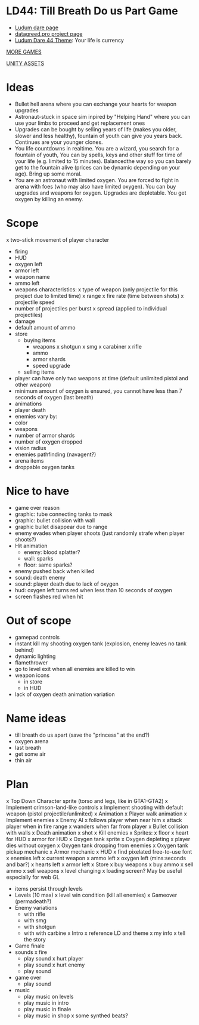 # LD44: Till Breath Do us Part Game
- [Ludum dare page](https://ldjam.com/events/ludum-dare/44/$143743)
- [datagreed.pro project page](http://datagreed.pro/projects/breathapart/index.html)
- [Ludum Dare 44 Theme](https://ldjam.com/events/ludum-dare/44): Your life is currency

[MORE GAMES](http://datagreed.pro/)

[UNITY ASSETS](https://assetstore.unity.com/publishers/42047)

# Ideas
- Bullet hell arena where you can exchange your hearts for weapon upgrades
- Astronaut-stuck in space sim inpired by "Helping Hand" where you can use your limbs to proceed and get replacement ones
- Upgrades can be bought by selling years of life (makes you older, slower and less healthy), fountain of youth can give you years back. Continues are your younger clones.
- You life countdowns in realtime. You are a wizard, you search for a fountain of youth, You can by spells, keys and other stuff for time of your life (e.g. limited to 15 minutes). Balancedthe way so you can barely get to the fountain alive (prices can be dynamic depending on your age). Bring up some moral.
- You are an astronaut with limited oxygen. You are forced to fight in arena with foes (who may also have limited oxygen). You can buy upgrades and weapons for oxygen. Upgrades are depletable. You get oxygen by killing an enemy.

# Scope
x two-stick movement of player character
- firing
- HUD
 - oxygen left
 - armor left
 - weapon name
 - ammo left
- weapons characteristics:
 x type of weapon (only projectile for this project due to limited time)
 x range
 x fire rate (time between shots)
 x projectile speed
 - number of projectiles per burst
 x spread (applied to individual projectiles)
 - damage
 - default amount of ammo
- store	
	- buying items
		- weapons
			x shotgun
			x smg
			x carabiner
			x rifle
		- ammo
		- armor shards
		- speed upgrade
	- selling items
- player can have only two weapons at time (default unlimited pistol and other weapon)
- minimum amount of oxygen is ensured, you cannot have less than 7 seconds of oxygen (last breath)
- animations
 - player death
- enemies vary by:
 - color
 - weapons
 - number of armor shards
 - number of oxygen dropped
 - vision radius
- enemies pathfinding (navagent?)
- arena items
 - droppable oxygen tanks

# Nice to have
- game over reason
- graphic: tube connecting tanks to mask
- graphic: bullet collision with wall
- graphic bullet disappear due to range
- enemy evades when player shoots (just randomly strafe when player shoots?)
- Hit animation
	- enemy: blood splatter?
	- wall: sparks
	- floor: same sparks?
- enemy pushed back when killed
- sound: death enemy
- sound: player death due to lack of oxygen
- hud: oxygen left turns red when less than 10 seconds of oxygen
- screen flashes red when hit

# Out of scope
- gamepad controls
- instant kill my shooting oxygen tank (explosion, enemy leaves no tank behind)
- dynamic lighting
- flamethrower
- go to level exit when all enemies are killed to win
- weapon icons
	- in store
	- in HUD
- lack of oxygen death animation variation


# Name ideas
- till breath do us apart (save the "princess" at the end?)
- oxygen arena
- last breath
- get some air
- thin air



# Plan

x Top Down Character sprite (torso and legs, like in GTA1-GTA2)
x Implement crimson-land-like controls
x Implement shooting with default weapon (pistol projectile/unlimited)
	x Animation
x Player walk animation
x Implement enemies
x Enemy AI
	x follows player when near him
	x attack player when in fire range
	x wanders when far from player
x Bullet collision with walls
x Death animation 
	x shot
x Kill enemies
x Sprites:
	x floor
	x heart for HUD
	x armor for HUD	
	x Oxygen tank sprite
x Oxygen depleting
	x player dies without oxygen
x Oxygen tank dropping from enemies
x Oxygen tank pickup mechanic
x Armor mechanic
x HUD
	x find pixelated free-to-use font
	x enemies left
	x current weapon
		x ammo left
	x oxygen left (mins:seconds and bar?)
	x hearts left
	x armor left
x Store
	x buy weapons
	x buy ammo
	x sell ammo
	x sell weapons
x level changing
	x loading screen? May be useful especially for web GL
- items persist through levels
- Levels (10 max)
	x level win condition (kill all enemies)
	x Gameover (permadeath?)
- Enemy variations
	- with rifle
	- with smg
	- with shotgun
	- with with carbine
x Intro
	x reference LD and theme
	x my info
	x tell the story
- Game finale
- sounds
 x fire
 	- play sound
 x hurt player
 	- play sound
 x hurt enemy
 	- play sound
 - game over
 	- play sound
- music
	- play music on levels
	- play music in intro
	- play music in finale
	- play music in shop
 x some synthed beats? 

